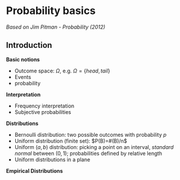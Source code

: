 # Probability basics

*Based on Jim Pitman - Probability (2012)*

## Introduction

**Basic notions** 

- Outcome space: $\Omega$, e.g. $\Omega = \{head, tail\}$
- Events
- probability
 

**Interpretation**

- Frequency interpretation
- Subjective probabilities


**Distributions**

- Bernoulli distribution: two possible outcomes with probability $p$
- Uniform distribution (finite set): $P(B)=#(B)/n$
- Uniform $(a,b)$ distribution: picking a point on an interval, *standard normal* between $(0,1)$; probabilities defined by relative length
- Uniform distributions in a plane

**Empirical Distributions**

